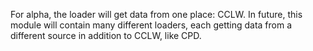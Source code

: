 For alpha, the loader will get data from one place: CCLW.
In future, this module will contain many different loaders, each
getting data from a different source in addition to CCLW,
like CPD.